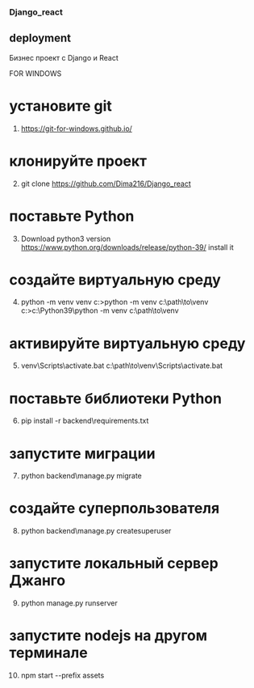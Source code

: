 ### Django_react

## deployment

Бизнес проект с Django и React

FOR WINDOWS

# установите git
1. https://git-for-windows.github.io/

# клонируйте проект
2. git clone https://github.com/Dima216/Django_react

# поставьте Python
3. Download python3 version https://www.python.org/downloads/release/python-39/ install it

# создайте виртуальную среду
4. python -m venv venv
   c:\>python -m venv c:\path\to\venv
   c:\>c:\Python39\python -m venv c:\path\to\venv

# активируйте виртуальную среду
5. venv\Scripts\activate.bat
   c:\path\to\venv\Scripts\activate.bat

# поставьте библиотеки Python
6. pip install -r backend\requirements.txt

# запустите миграции
7. python backend\manage.py migrate

# создайте суперпользователя
8. python backend\manage.py createsuperuser

# запустите локальный сервер Джанго
9. python manage.py runserver

# запустите nodejs на другом терминале
10. npm start --prefix assets
